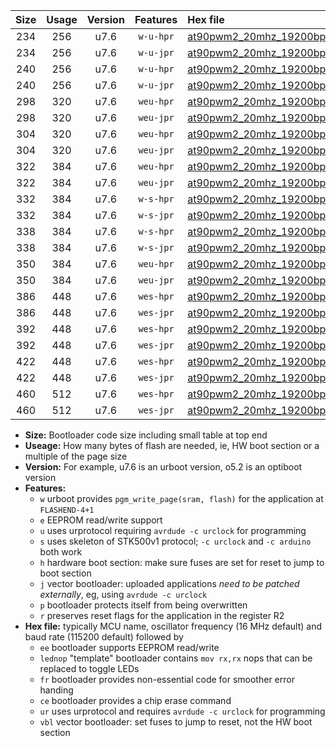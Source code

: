 |Size|Usage|Version|Features|Hex file|
|:-:|:-:|:-:|:-:|:--|
|234|256|u7.6|`w-u-hpr`|[at90pwm2_20mhz_19200bps_ur.hex](https://raw.githubusercontent.com/stefanrueger/urboot/main/at90pwm2_20mhz_19200bps_ur.hex)|
|234|256|u7.6|`w-u-jpr`|[at90pwm2_20mhz_19200bps_ur_vbl.hex](https://raw.githubusercontent.com/stefanrueger/urboot/main/at90pwm2_20mhz_19200bps_ur_vbl.hex)|
|240|256|u7.6|`w-u-hpr`|[at90pwm2_20mhz_19200bps_lednop_ur.hex](https://raw.githubusercontent.com/stefanrueger/urboot/main/at90pwm2_20mhz_19200bps_lednop_ur.hex)|
|240|256|u7.6|`w-u-jpr`|[at90pwm2_20mhz_19200bps_lednop_ur_vbl.hex](https://raw.githubusercontent.com/stefanrueger/urboot/main/at90pwm2_20mhz_19200bps_lednop_ur_vbl.hex)|
|298|320|u7.6|`weu-hpr`|[at90pwm2_20mhz_19200bps_ee_ur.hex](https://raw.githubusercontent.com/stefanrueger/urboot/main/at90pwm2_20mhz_19200bps_ee_ur.hex)|
|298|320|u7.6|`weu-jpr`|[at90pwm2_20mhz_19200bps_ee_ur_vbl.hex](https://raw.githubusercontent.com/stefanrueger/urboot/main/at90pwm2_20mhz_19200bps_ee_ur_vbl.hex)|
|304|320|u7.6|`weu-hpr`|[at90pwm2_20mhz_19200bps_ee_lednop_ur.hex](https://raw.githubusercontent.com/stefanrueger/urboot/main/at90pwm2_20mhz_19200bps_ee_lednop_ur.hex)|
|304|320|u7.6|`weu-jpr`|[at90pwm2_20mhz_19200bps_ee_lednop_ur_vbl.hex](https://raw.githubusercontent.com/stefanrueger/urboot/main/at90pwm2_20mhz_19200bps_ee_lednop_ur_vbl.hex)|
|322|384|u7.6|`weu-hpr`|[at90pwm2_20mhz_19200bps_ee_lednop_fr_ur.hex](https://raw.githubusercontent.com/stefanrueger/urboot/main/at90pwm2_20mhz_19200bps_ee_lednop_fr_ur.hex)|
|322|384|u7.6|`weu-jpr`|[at90pwm2_20mhz_19200bps_ee_lednop_fr_ur_vbl.hex](https://raw.githubusercontent.com/stefanrueger/urboot/main/at90pwm2_20mhz_19200bps_ee_lednop_fr_ur_vbl.hex)|
|332|384|u7.6|`w-s-hpr`|[at90pwm2_20mhz_19200bps.hex](https://raw.githubusercontent.com/stefanrueger/urboot/main/at90pwm2_20mhz_19200bps.hex)|
|332|384|u7.6|`w-s-jpr`|[at90pwm2_20mhz_19200bps_vbl.hex](https://raw.githubusercontent.com/stefanrueger/urboot/main/at90pwm2_20mhz_19200bps_vbl.hex)|
|338|384|u7.6|`w-s-hpr`|[at90pwm2_20mhz_19200bps_lednop.hex](https://raw.githubusercontent.com/stefanrueger/urboot/main/at90pwm2_20mhz_19200bps_lednop.hex)|
|338|384|u7.6|`w-s-jpr`|[at90pwm2_20mhz_19200bps_lednop_vbl.hex](https://raw.githubusercontent.com/stefanrueger/urboot/main/at90pwm2_20mhz_19200bps_lednop_vbl.hex)|
|350|384|u7.6|`weu-hpr`|[at90pwm2_20mhz_19200bps_ee_lednop_fr_ce_ur.hex](https://raw.githubusercontent.com/stefanrueger/urboot/main/at90pwm2_20mhz_19200bps_ee_lednop_fr_ce_ur.hex)|
|350|384|u7.6|`weu-jpr`|[at90pwm2_20mhz_19200bps_ee_lednop_fr_ce_ur_vbl.hex](https://raw.githubusercontent.com/stefanrueger/urboot/main/at90pwm2_20mhz_19200bps_ee_lednop_fr_ce_ur_vbl.hex)|
|386|448|u7.6|`wes-hpr`|[at90pwm2_20mhz_19200bps_ee.hex](https://raw.githubusercontent.com/stefanrueger/urboot/main/at90pwm2_20mhz_19200bps_ee.hex)|
|386|448|u7.6|`wes-jpr`|[at90pwm2_20mhz_19200bps_ee_vbl.hex](https://raw.githubusercontent.com/stefanrueger/urboot/main/at90pwm2_20mhz_19200bps_ee_vbl.hex)|
|392|448|u7.6|`wes-hpr`|[at90pwm2_20mhz_19200bps_ee_lednop.hex](https://raw.githubusercontent.com/stefanrueger/urboot/main/at90pwm2_20mhz_19200bps_ee_lednop.hex)|
|392|448|u7.6|`wes-jpr`|[at90pwm2_20mhz_19200bps_ee_lednop_vbl.hex](https://raw.githubusercontent.com/stefanrueger/urboot/main/at90pwm2_20mhz_19200bps_ee_lednop_vbl.hex)|
|422|448|u7.6|`wes-hpr`|[at90pwm2_20mhz_19200bps_ee_lednop_fr.hex](https://raw.githubusercontent.com/stefanrueger/urboot/main/at90pwm2_20mhz_19200bps_ee_lednop_fr.hex)|
|422|448|u7.6|`wes-jpr`|[at90pwm2_20mhz_19200bps_ee_lednop_fr_vbl.hex](https://raw.githubusercontent.com/stefanrueger/urboot/main/at90pwm2_20mhz_19200bps_ee_lednop_fr_vbl.hex)|
|460|512|u7.6|`wes-hpr`|[at90pwm2_20mhz_19200bps_ee_lednop_fr_ce.hex](https://raw.githubusercontent.com/stefanrueger/urboot/main/at90pwm2_20mhz_19200bps_ee_lednop_fr_ce.hex)|
|460|512|u7.6|`wes-jpr`|[at90pwm2_20mhz_19200bps_ee_lednop_fr_ce_vbl.hex](https://raw.githubusercontent.com/stefanrueger/urboot/main/at90pwm2_20mhz_19200bps_ee_lednop_fr_ce_vbl.hex)|

- **Size:** Bootloader code size including small table at top end
- **Useage:** How many bytes of flash are needed, ie, HW boot section or a multiple of the page size
- **Version:** For example, u7.6 is an urboot version, o5.2 is an optiboot version
- **Features:**
  + `w` urboot provides `pgm_write_page(sram, flash)` for the application at `FLASHEND-4+1`
  + `e` EEPROM read/write support
  + `u` uses urprotocol requiring `avrdude -c urclock` for programming
  + `s` uses skeleton of STK500v1 protocol; `-c urclock` and `-c arduino` both work
  + `h` hardware boot section: make sure fuses are set for reset to jump to boot section
  + `j` vector bootloader: uploaded applications *need to be patched externally*, eg, using `avrdude -c urclock`
  + `p` bootloader protects itself from being overwritten
  + `r` preserves reset flags for the application in the register R2
- **Hex file:** typically MCU name, oscillator frequency (16 MHz default) and baud rate (115200 default) followed by
  + `ee` bootloader supports EEPROM read/write
  + `lednop` "template" bootloader contains `mov rx,rx` nops that can be replaced to toggle LEDs
  + `fr` bootloader provides non-essential code for smoother error handing
  + `ce` bootloader provides a chip erase command
  + `ur` uses urprotocol and requires `avrdude -c urclock` for programming
  + `vbl` vector bootloader: set fuses to jump to reset, not the HW boot section
